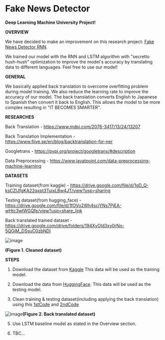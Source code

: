 # Fake News Detector

**Deep Learning Machine University Project!**

**OVERVIEW**

We have decided to make an improvement on this research project: [Fake News Detector RNN](https://www.kaggle.com/code/muhammadwaseem123/fake-news-detector-rnn).

We trained our model with the RNN and LSTM algorithm with "secretto hush-hush" optimization to improve the model's accuracy by translating data to different languages. Feel free to use our model!

**GENERAL**

We basically applied back translation to overcome overfitting problem during model training. We also reduce the learning rate to improve the accuracy of our model. The back translation converts English to Japanese to Spanish then convert it back to English. This allows the model to be more complex resulting in "IT BECOMES SMARTER".

**RESEARCHES**

Back Translation - https://www.mdpi.com/2076-3417/13/24/13207

Back Translation Implementation - https://www.fiive.se/en/blog/backtranslation-for-ner

Googletrans - https://pypi.org/project/googletrans/#description

Data Preprocessing - https://www.javatpoint.com/data-preprocessing-machine-learning

**DATASETS**

Training dataset(from kaggle) - https://drive.google.com/file/d/1gD_Q-ksCZlJfgKA22qxpt3TujxLBw4JT/view?usp=sharing

Testing dataset(from hugging_face) - https://drive.google.com/file/d/1fOVo2Wh4scjYNs7PjEA-wHtc3wlWGQfe/view?usp=share_link

Back translated trained dataset - https://drive.google.com/drive/folders/194XyOld3xy0rNo-5QGjM_DSsuC0zbNDI

![image](https://github.com/user-attachments/assets/72aade97-bc93-49d7-a43a-80d3af4a433c)

**(Figure 1. Cleaned dataset)**

**STEPS**

1. Download the dataset from [Kaggle](https://www.kaggle.com/code/muhammadwaseem123/fake-news-detector-rnn) This data will be used as the training model.

2. Download the data from [HuggingFace](https://drive.google.com/file/d/1fOVo2Wh4scjYNs7PjEA-wHtc3wlWGQfe/view). This data will be used as the testing model.

3. Clean training & testing dataset(including applying the back translation) using this [1stCode](https://github.com/yamerooo123/Political-Fake-News-Detector-NLP/blob/main/0.PreprocessedDataset.ipynb) and [2ndCode](https://github.com/yamerooo123/Political-Fake-News-Detector-NLP/blob/main/4.Back_Translate.ipynb)

![image](https://github.com/user-attachments/assets/2d405136-bc4e-4dd9-9f89-f688f8b18179)**(Figure 2. Back translated dataset)**


5. Use LSTM baseline model as stated in the Overview section.

6. TBC...
